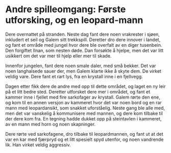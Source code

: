 # Andre spilleomgang: Første utforsking, og en leopard-mann

Dere overnattet på stranden. Neste dag fant dere noen vrakrester i sjøen, inkludert et seil og Galem sitt trekkspill. Deretter dro dere innover i landet, og fant et område med jungel hvor dere ble overfalt av en diger tusenbein. Den forgiftet Ilnan, som nesten døde. Dan forsøkte å hjelpe, men det var litt usikkert om det var mer til hjelp eller mer til skade.

Innenfor jungelen, fant dere noen smale daler, med små bekker. Det var noen langhalsede sauer der, men Galem klarte ikke å skyte dem. De virket veldig vare. Dere fant et rart lys, fra en krystall inne i en fjellvegg. 

Dagen etter fikk dere de andre med opp til dette området, og laget en ny leir på et litt bedre sted. Deretter utforsket dere mer i området, og fant et kammer inne i fjellet med fire sarkofager av krystall. Galem rørte den ene, og kom til en annen versjon av kammeret hvor det var noen bord og en rar mann med leopardansikt, som snakket uforståelig. Neste gang ble alle med, men det var vanskelig å kommunisere med mannen, og dere kom tilbake til der dere kom fra. En tegning hadde dukket opp på steintavlen i kammeret, av en mann med horn og noen skapninger.

Dere rørte ved sarkofagene, dro tilbake til leopardmannen, og fant ut at det var en kar med fjærpryd og et litt spesielt spyd utenfor, og noen vandrende lik. Han virket veldig aggressiv. 
